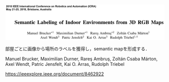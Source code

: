 ![論文](https://github.com/soraKING44/survey_paper/blob/images/semantic_mapping/indoor/2D/occupancy_grid_map/Semantic%20Labeling%20of%20Indoor%20Environments%20from%203D%20RGB%20Maps.png)

部屋ごとに画像から場所のラベルを獲得し，semantic mapを形成する．

Manuel Brucker, Maximilian Durner, Rareş Ambruş, Zoltán Csaba Márton, Axel Wendt, Patric Jensfelt, Kai O. Arras, Rudolph Triebel

https://ieeexplore.ieee.org/document/8462922
